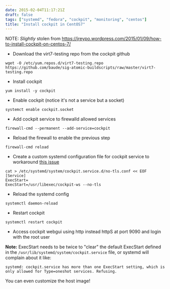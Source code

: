 ```yaml
---
date: 2015-02-04T11:17:21Z
draft: false
tags: ["systemd", "fedora", "cockpit", "monitoring", "centos"]
title: "Install cockpit in CentOS7"
---
```


NOTE: *Slightly* stolen from https://jreypo.wordpress.com/2015/01/09/how-to-install-cockpit-on-centos-7/

* Download the virt7-testing repo from the cockpit github

```
wget -O /etc/yum.repos.d/virt7-testing.repo https://github.com/baude/sig-atomic-buildscripts/raw/master/virt7-testing.repo
```

* Install cockpit

```
yum install -y cockpit
```

* Enable cockpit (notice it's not a service but a socket)

```
systemct enable cockpit.socket
```

* Add cockpit service to firewalld allowed services

```
firewall-cmd --permanent --add-service=cockpit
```

* Reload the firewall to enable the previous step
```
firewall-cmd reload
```

* Create a custom systemd configuration file for cockpit service to workaround [this issue](https://github.com/cockpit-project/cockpit/issues/1581)

```
cat > /etc/systemd/system/cockpit.service.d/no-tls.conf << EOF  
[Service]  
ExecStart=  
ExecStart=/usr/libexec/cockpit-ws --no-tls
```

* Reload the systemd config

```
systemctl daemon-reload
```

* Restart cockpit
```
systemctl restart cockpit  
```

* Access cockpit webgui using http instead httpS at port 9090 and login with the root user

**Note:** ExecStart needs to be twice to "clear" the default ExecStart defined in the `/usr/lib/systemd/system/cockpit.service` file, or systemd will complain about it like:

```
systemd: cockpit.service has more than one ExecStart setting, which is only allowed for Type=oneshot services. Refusing.
```


You can even customize the host image!
